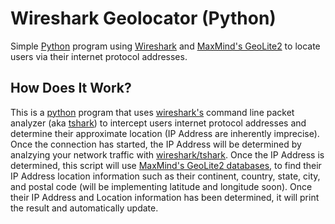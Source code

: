 # Wireshark Geolocator (Python)
Simple [Python](https://www.python.org/) program using [Wireshark](https://www.wireshark.org/) and [MaxMind's GeoLite2](https://dev.maxmind.com/geoip/geoip2/geolite2/) to locate users via their internet protocol addresses.

## How Does It Work?
This is a [python](https://www.python.org/) program that uses [wireshark's](https://www.wireshark.org/) command line packet analyzer (aka [tshark](https://www.wireshark.org/docs/man-pages/tshark.html)) to intercept users internet protocol addresses and determine their approximate location (IP Address are inherently imprecise). Once the connection has started, the IP Address will be determined by analzying your network traffic with [wireshark/tshark](https://www.wireshark.org/). Once the IP Address is determined, this script will use [MaxMind's GeoLite2 databases](https://dev.maxmind.com/geoip/geoip2/geolite2/), to find their IP Address location information such as their continent, country, state, city, and postal code (will be implementing latitude and longitude soon). Once their IP Address and Location information has been determined, it will print the result and automatically update.
